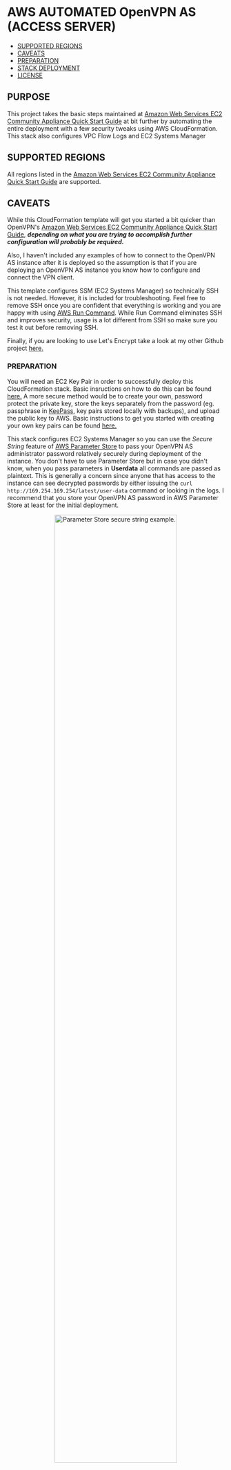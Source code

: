 # AWS AUTOMATED OpenVPN AS (ACCESS SERVER)

- [SUPPORTED REGIONS](#supported-regions)
- [CAVEATS](#caveats)
- [PREPARATION](#preparation)
- [STACK DEPLOYMENT](#stack-deployment)
- [LICENSE](#license)

## PURPOSE

This project takes the basic steps maintained at [Amazon Web Services EC2 Community Appliance Quick Start Guide](https://docs.openvpn.net/how-to-tutorialsguides/virtual-platforms/amazon-ec2-appliance-ami-quick-start-guide/) at bit further by automating the entire deployment with a few security tweaks using AWS CloudFormation. This stack also configures VPC Flow Logs and EC2 Systems Manager

## SUPPORTED REGIONS

All regions listed in the [Amazon Web Services EC2 Community Appliance Quick Start Guide](https://docs.openvpn.net/how-to-tutorialsguides/virtual-platforms/amazon-ec2-appliance-ami-quick-start-guide/) are supported.

## CAVEATS

While this CloudFormation template will get you started a bit quicker than OpenVPN's [Amazon Web Services EC2 Community Appliance Quick Start Guide](https://docs.openvpn.net/how-to-tutorialsguides/virtual-platforms/amazon-ec2-appliance-ami-quick-start-guide/), ***depending on what you are trying to accomplish further configuration will probably be required.***

Also, I haven't included any examples of how to connect to the OpenVPN AS instance after it is deployed so the assumption is that if you are deploying an OpenVPN AS instance you know how to configure and connect the VPN client.

This template configures SSM (EC2 Systems Manager) so technically SSH is not needed. However, it is included for troubleshooting. Feel free to remove SSH once you are confident that everything is working and you are happy with using [AWS Run Command](https://docs.aws.amazon.com/systems-manager/latest/userguide/execute-remote-commands.html). While Run Command eliminates SSH and improves security, usage is a lot different from SSH so make sure you test it out before removing SSH.

Finally, if you are looking to use Let's Encrypt take a look at my other Github project [here.](https://github.com/virtualjj/automated-openvpnas-cloudflare-letsencrypt)

### PREPARATION

You will need an EC2 Key Pair in order to successfully deploy this CloudFormation stack. Basic insructions on how to do this can be found [here.](http://docs.aws.amazon.com/AWSEC2/latest/UserGuide/ec2-key-pairs.html#having-ec2-create-your-key-pair) A more secure method would be to create your own, password protect the private key, store the keys separately from the password (eg. passphrase in [KeePass](http://keepass.info/), key pairs stored locally with backups), and upload the public key to AWS. Basic instructions to get you started with creating your own key pairs can be found [here.](http://docs.aws.amazon.com/AWSEC2/latest/UserGuide/ec2-key-pairs.html#having-ec2-create-your-key-pair)

This stack configures EC2 Systems Manager so you can use the *Secure String* feature of [AWS Parameter Store](http://docs.aws.amazon.com/systems-manager/latest/userguide/systems-manager-paramstore.html) to pass your OpenVPN AS administrator password relatively securely during deployment of the instance. You don't have to use Parameter Store but in case you didn't know, when you pass parameters in **Userdata** all commands are passed as plaintext. This is generally a concern since anyone that has access to the instance can see decrypted passwords by either issuing the `curl http://169.254.169.254/latest/user-data` command or looking in the logs. I recommend that you store your OpenVPN AS password in AWS Parameter Store at least for the initial deployment.

<p align="center">
<img src="https://github.com/virtualjj/automated-openvpnas/blob/master/images/readme/prepstep-000-parameter-store-example.jpg" alt="Parameter Store secure string example." height="75%" width="75%">
</p>

### STACK DEPLOYMENT

1. Login to your AWS account and select the region that you want to deploy the OpenVPN AS instance. This is very important as its easy to accidentally open tabs in other regions.

<p align="center">
<img src="https://github.com/virtualjj/automated-openvpnas/blob/master/images/readme/deploystep-000-login-region-check.jpg" alt="Make sure in the intended AWS region." height="75%" width="75%">
</p>

2. Click the **Launch Stack** button below to go directly to the CloudFormation service in the selected region of your AWS account.

[![Launch CloudFormation Stack](https://s3.amazonaws.com/cloudformation-examples/cloudformation-launch-stack.png
)](https://console.aws.amazon.com/cloudformation/home#/stacks/new?stackName=openvpnas&templateURL=https://s3-us-west-2.amazonaws.com/github-automated-openvpnas/automated-openvpnas.yml)

3. You will now see the **Create Stack** section of CloudFormation. The most important thing to confirm on this screen is the region. Click **Next**.

<p align="center">
<img src="https://github.com/virtualjj/automated-openvpnas/blob/master/images/readme/deploystep-003-region-check-again.jpg" alt="Double-check in the intended AWS region." height="75%" width="75%">
</p>

4. You can stick with the defaults here but try and enter a hostname for the instance. If you plan on accessing the web console using a DNS name and/or using custom TLS certificates (eg. Let's Encrypt) you will need a proper hostname FQDN anyway so this will save you a step in the future.

<p align="center">
<img src="https://github.com/virtualjj/automated-openvpnas/blob/master/images/readme/deploystep-004-enter-fqdn.jpg" alt="Double-check in the intended AWS region." height="75%" width="75%">
</p>

5. The parameters highlighted in red are important so make sure to set them. If you don't select an **EC2 Key Pair** the stack will fail. For **OpenVPN AS Management IP** please specify a source IP (i.e. YOUR IP). If you absolutely want to open this to the world you will need to modify the template directly. For **OpenVPN AS Admin Username** set a unique username and avoid the default. Finally, as mentioned in the **Preparation** section above you have a choice to set a password using the AWS Parameter Store or after logging into the OpenVPN AS web Admin Login screen. Click **Next**.

<p align="center">
<img src="https://github.com/virtualjj/automated-openvpnas/blob/master/images/readme/deploystep-005-basic-setup.jpg" alt="Choose a key pair, source IP, and admin username/password." height="75%" width="75%">
</p>

6. There isn't much to do at the **Options** screen. Feel free to add some custom tags (good practice by the way) otherwise click **Next**.

<p align="center">
<img src="https://github.com/virtualjj/automated-openvpnas/blob/master/images/readme/deploystep-006-options-tags.jpg" alt="Options screen, not much to do here." height="75%" width="75%">
</p>

7. This is the final confirmation screen before launching the stack. You can confirm the parameter settings that you chose. Also note that the stack will rollback on failure so you won't have any orphaned resources if something goes whacky. Make sure to check the acknowledgement check box and click **Create**.

<p align="center">
<img src="https://github.com/virtualjj/automated-openvpnas/blob/master/images/readme/deploystep-007-confirm-before-launch.jpg" alt="Final confirmation before lauching the CloudFormation stack." height="75%" width="75%">
</p>

8. Hopefully nothing borked out and after about 5 minutes you should see a nice green status of **CREATE_COMPLETE**.

<p align="center">
<img src="https://github.com/virtualjj/automated-openvpnas/blob/master/images/readme/deploystep-008-stack-launch-success.jpg" alt="Confirm successful stack launch." height="75%" width="75%">
</p>

9. It will be tempting to try logging into the instance and start doing "stuff". Be patient and wait for the instance status checks to complete. Also, if you try logging into the instance too early you'll break the initial ***ovpn-init --ec2*** script which is responsible for unattended setup.

<p align="center">
<img src="https://github.com/virtualjj/automated-openvpnas/blob/master/images/readme/deploystep-009-not-ready-status.jpg" alt="Confirm successful stack launch." height="75%" width="75%">
</p>

<p align="center">
<img src="https://github.com/virtualjj/automated-openvpnas/blob/master/images/readme/deploystep-009.5-checks-passed.jpg" alt="Confirm successful stack launch." height="75%" width="75%">
</p>


10. Head back to CloudFormation and click on the **Overview** dropdown and select **Outputs**. Click on the hyperlink to have a new tab open that will take you to the OpenVPN AS web admin Login page. Remember that at this point, even though you might have entered a custom hostname parameter you can only access the Admin Login page by IP address since DNS is not configured yet.

<p align="center">
<img src="https://github.com/virtualjj/automated-openvpnas/blob/master/images/readme/deploystep-010-stack-outputs.jpg" alt="Confirm successful stack launch." height="75%" width="75%">
</p>

11. In the example below Chrome will spit out a warning&mdash;this is because the instance is using a self-signed certificate. Go ahead and proceed or whitelist depending on which browser you are using.

<p align="center">
<img src="https://github.com/virtualjj/automated-openvpnas/blob/master/images/readme/deploystep-011-cert-warning.jpg" alt="Confirm successful stack launch." height="75%" width="75%">
</p>

12. Congratulations if you see the **Admin Login** page! Enter the username and either the default password of ***ChangeMePlease*** or the password that you saved in the Parameter Store secure string.

<p align="center">
<img src="https://github.com/virtualjj/automated-openvpnas/blob/master/images/readme/deploystep-012-initial-login.jpg" alt="Confirm successful stack launch." height="75%" width="75%">
</p>

13. Read the EULA and click **Agree** you filthy liar (apologies if you actually do read EULAs).

<p align="center">
<img src="https://github.com/virtualjj/automated-openvpnas/blob/master/images/readme/deploystep-013-accept-eula.jpg" alt="Confirm successful stack launch." height="75%" width="75%">
</p>

14. You now have a fully functional OpenVPN AS server. Have a look around and confirm some of the settings such as the **Server Name**.

<p align="center">
<img src="https://github.com/virtualjj/automated-openvpnas/blob/master/images/readme/deploystep-014-working-openvpnas.jpg" alt="Confirm successful stack launch." height="75%" width="75%">
</p>

15. Not that it matters with a self-signed TLS certificate but notice that only TLS 1.2 is enabled.

<p align="center">
<img src="https://github.com/virtualjj/automated-openvpnas/blob/master/images/readme/deploystep-015-only-tls-1.2-.jpg" alt="Confirm successful stack launch." height="75%" width="75%">
</p>

## LICENSE

This project is licensed under the [MIT License](https://opensource.org/licenses/MIT) - see the [LICENSE.md](LICENSE.md) file for details
